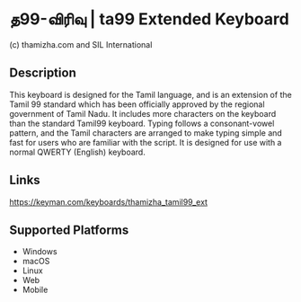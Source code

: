 த99-விரிவு | ta99 Extended Keyboard
==============

(c) thamizha.com and SIL International

Description
-----------

This keyboard is designed for the Tamil language, and is an extension of the Tamil 99 standard which 
has been officially approved by the regional government of Tamil Nadu. It includes more characters on 
the keyboard than the standard Tamil99 keyboard. Typing follows a consonant-vowel pattern, and the Tamil 
characters are arranged to make typing simple and fast for users who are familiar with the script. It 
is designed for use with a normal QWERTY (English) keyboard. 

Links
-----
https://keyman.com/keyboards/thamizha_tamil99_ext

Supported Platforms
-------------------
 * Windows
 * macOS
 * Linux
 * Web
 * Mobile
